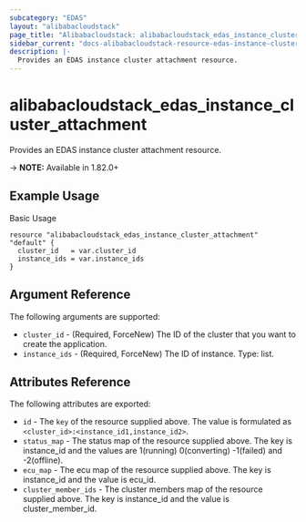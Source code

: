 ```yaml
---
subcategory: "EDAS"
layout: "alibabacloudstack"
page_title: "Alibabacloudstack: alibabacloudstack_edas_instance_cluster_attachment"
sidebar_current: "docs-alibabacloudstack-resource-edas-instance-cluster-attachment"
description: |-
  Provides an EDAS instance cluster attachment resource.
---
```


# alibabacloudstack\_edas\_instance\_cluster\_attachment

Provides an EDAS instance cluster attachment resource.

-> **NOTE:** Available in 1.82.0+


## Example Usage

Basic Usage

```
resource "alibabacloudstack_edas_instance_cluster_attachment" "default" {
  cluster_id   = var.cluster_id
  instance_ids = var.instance_ids
}

```

## Argument Reference

The following arguments are supported:

* `cluster_id` - (Required, ForceNew) The ID of the cluster that you want to create the application.
* `instance_ids` - (Required, ForceNew) The ID of instance. Type: list.

## Attributes Reference

The following attributes are exported:

* `id` - The `key` of the resource supplied above. The value is formulated as `<cluster_id>:<instance_id1,instance_id2>`.
* `status_map` - The status map of the resource supplied above. The key is instance_id and the values are 1(running) 0(converting) -1(failed) and -2(offline).
* `ecu_map` - The ecu map of the resource supplied above. The key is instance_id and the value is ecu_id.
* `cluster_member_ids` - The cluster members map of the resource supplied above. The key is instance_id and the value is cluster_member_id.


